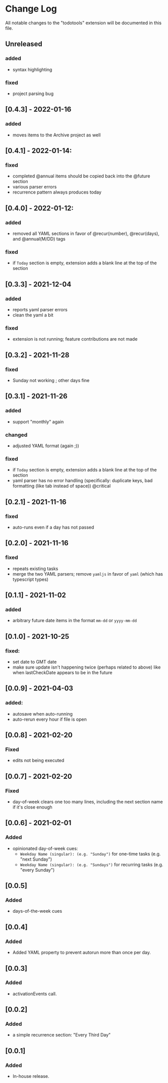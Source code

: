 # Change Log

All notable changes to the "todotools" extension will be documented in this file.

## Unreleased

### added

-   syntax highlighting

### fixed

-   project parsing bug

## [0.4.3] - 2022-01-16

### added

-   moves items to the Archive project as well

## [0.4.1] - 2022-01-14:

### fixed

-   completed @annual items should be copied back into the @future section
-   various parser errors
-   recurrence pattern always produces today

## [0.4.0] - 2022-01-12:

### added

-   removed all YAML sections in favor of @recur(number), @recur(days), and @annual(M/DD) tags

### fixed

-   if `Today` section is empty, extension adds a blank line at the top of the section

## [0.3.3] - 2021-12-04

### added

-   reports yaml parser errors
-   clean the yaml a bit

### fixed

-   extension is not running; feature contributions are not made

## [0.3.2] - 2021-11-28

### fixed

-   Sunday not working ; other days fine

## [0.3.1] - 2021-11-26

### added

-   support "monthly" again

### changed

-   adjusted YAML format (again ;))

### fixed

-   if `Today` section is empty, extension adds a blank line at the top of the section
-   yaml parser has no error handling (specifically: duplicate keys, bad formatting (like tab instead of space)) @critical

## [0.2.1] - 2021-11-16

### fixed

-   auto-runs even if a day has not passed

## [0.2.0] - 2021-11-16

### fixed

-   repeats existing tasks
-   merge the two YAML parsers; remove `yamljs` in favor of `yaml` (which has typescript types)

## [0.1.1] - 2021-11-02

### added

-   arbitrary future date items in the format `mm-dd` or `yyyy-mm-dd`

## [0.1.0] - 2021-10-25

### fixed:

-   set date to GMT date
-   make sure update isn't happening twice (perhaps related to above) like when lastCheckDate appears to be in the future

## [0.0.9] - 2021-04-03

### added:

-   autosave when auto-running
-   auto-rerun every hour if file is open

## [0.0.8] - 2021-02-20

### Fixed

-   edits not being executed

## [0.0.7] - 2021-02-20

### Fixed

-   day-of-week clears one too many lines, including the next section name if it's close enough

## [0.0.6] - 2021-02-01

### Added

-   opinionated day-of-week cues:
    -   `Weekday Name (singular): (e.g. "Sunday")` for one-time tasks (e.g. "next Sunday")
    -   `Weekday Name (singular): (e.g. "Sundays")` for recurring tasks (e.g. "every Sunday")

## [0.0.5]

### Added

-   days-of-the-week cues

## [0.0.4]

### Added

-   Added YAML property to prevent autorun more than once per day.

## [0.0.3]

### Added

-   activationEvents call.

## [0.0.2]

### Added

-   a simple recurrence section: "Every Third Day"

## [0.0.1]

### Added

-   In-house release.
